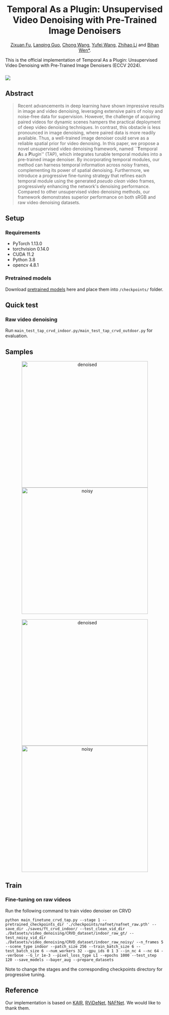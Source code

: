 <p align="center">
  <h1 align="center">Temporal As a Plugin: Unsupervised Video Denoising with Pre-Trained Image Denoisers</h1>
  
  <p align="center">
    <a href="https://github.com/zfu006" target="_blank">Zixuan Fu</a>,
    <a href="https://github.com/GuoLanqing" target="_blank">Lanqing Guo</a>,
    <a href="https://github.com/ChongWang1024" target="_blank">Chong Wang</a>,
    <a href="https://github.com/wyf0912" target="_blank">Yufei Wang</a>,
    <a href="https://github.com/lizhihao6" target="_blank">Zhihao Li</a> and
    <a href="https://personal.ntu.edu.sg/bihan.wen/" target="_blank">Bihan Wen*</a>.
  
  </p>

</p>

This is the official implementation of Temporal As a Plugin: Unsupervised Video Denoising with Pre-Trained Image Denoisers (ECCV 2024).

<h3 align="left">
    <a href="https://arxiv.org/abs/2409.11256" target='_blank'><img src="https://img.shields.io/badge/arXiv-2407.16125-b31b1b.svg"></a>
  </h3>

## Abstract 

>Recent advancements in deep learning have shown impressive results in image and video denoising, leveraging extensive pairs of noisy and noise-free data for supervision. However, the challenge of acquiring paired videos for dynamic scenes hampers the practical deployment of deep video denoising techniques. In contrast, this obstacle is less pronounced in image denoising, where paired data is more readily available. Thus, a well-trained image denoiser could serve as a reliable spatial prior for video denoising. In this paper, we propose a novel unsupervised video denoising framework, named ``**T**emporal **A**s a **P**lugin'' (TAP), which integrates tunable temporal modules into a pre-trained image denoiser. By incorporating temporal modules, our method can harness temporal information across noisy frames, complementing its power of spatial denoising. Furthermore, we introduce a progressive fine-tuning strategy that refines each temporal module using the generated *pseudo clean* video frames, progressively enhancing the network's denoising performance. Compared to other unsupervised video denoising methods, our framework demonstrates superior performance on both sRGB and raw video denoising datasets.


## Setup

### Requirements

- PyTorch 1.13.0
- torchvision 0.14.0
- CUDA 11.2
- Python 3.8
- opencv 4.8.1

### Pretrained models

Download [pretrained models](https://drive.google.com/drive/folders/1REk44iw0usXG9QTjQUH21Epu2MNLBk40?usp=sharing)  here and place them into `/checkpoints/` folder.

## Quick test

### Raw video denoising
Run ```main_test_tap_crvd_indoor.py/main_test_tap_crvd_outdoor.py``` for evaluation.

## Samples

<div style="text-align: center;">
  <img src="./sample/crvd_outdoor_scene3_denoised.gif" alt="denoised" width="400" style="display: inline-block;"/>
  <img src="./sample/crvd_outdoor_scene3_noisy.gif" alt="noisy" width="400" style="display: inline-block;"/>
</div>
<br/>
<div style="text-align: center;">
  <img src="./sample/crvd_outdoor_scene4_denoised.gif" alt="denoised" width="400" style="display: inline-block;"/>
  <img src="./sample/crvd_outdoor_scene4_noisy.gif" alt="noisy" width="400" style="display: inline-block;"/>
</div>

## Train

### Fine-tuning on raw videos
Run the following command to train video denoiser on CRVD
```
python main_finetune_crvd_tap.py --stage 1 --pretrained_checkpoints_dir './checkpoints/nafnet/nafnet_raw.pth' --save_dir ./saves/ft_crvd_indoor/ --test_clean_vid_dir ./Datasets/video_denoising/CRVD_dataset/indoor_raw_gt/ --test_noisy_vid_dir ./Datasets/video_denoising/CRVD_dataset/indoor_raw_noisy/ --n_frames 5 --scene_type indoor --patch_size 256 --train_batch_size 6 --test_batch_size 6 --num_workers 32 --gpu_ids 0 1 3 --in_nc 4 --nc 64 --verbose --G_lr 1e-3 --pixel_loss_type L1 --epochs 1000 --test_step 120 --save_models --bayer_aug --prepare_datasets
```
Note to change the stages and the corresponding checkpoints directory for progressive tuning.

## Reference

Our implementation is based on [KAIR](https://github.com/cszn/KAIR), [RViDeNet](https://github.com/cao-cong/RViDeNet), [NAFNet](https://github.com/megvii-research/NAFNet). We would like to thank them.